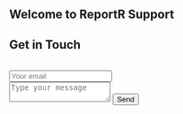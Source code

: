 ## Welcome to ReportR Support

<div id="contact">
        <h2>Get in Touch</h2>
        <div id="contact-form">
                <form
                  action="https://formspree.io/f/xrgdzjqp"
                  method="POST"
                >
                        <input type="hidden" name="_subject" value="Contact request from personal website" />
                        </br>
                        <input type="email" name="_replyto" placeholder="Your email" required>
                        </br>
                        <textarea name="message" placeholder="Type your message" required></textarea>
                        <button type="submit">Send</button>
                </form>
        </div>
</div>
    
